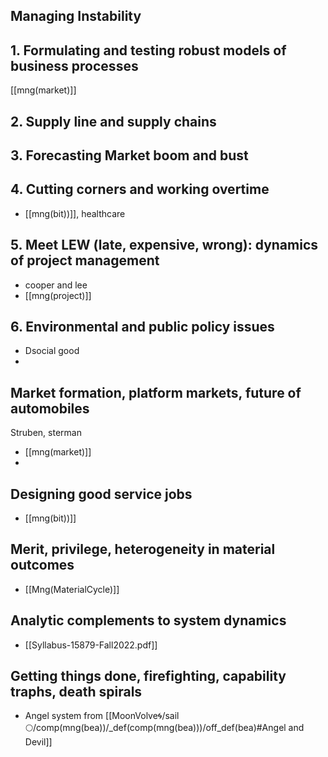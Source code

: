## Managing Instability

## 1. Formulating and testing robust models of business processes
[[mng(market)]]
## 2.  Supply line and supply chains

## 3. Forecasting Market boom and bust

## 4. Cutting corners and working overtime
- [[mng(bit))]], healthcare

## 5. Meet LEW (late, expensive, wrong): dynamics of project management
- cooper and lee
- [[mng(project)]]

## 6. Environmental and public policy issues
- Dsocial good 
- 

## Market formation, platform markets, future of automobiles 
Struben, sterman
- [[mng(market)]]
- 
## Designing good service jobs
- [[mng(bit))]]

## Merit, privilege, heterogeneity in material outcomes
- [[Mng(MaterialCycle)]]

## Analytic complements to system dynamics
- [[Syllabus-15879-Fall2022.pdf]]


## Getting things done, firefighting, capability traphs, death spirals
- Angel system from [[MoonVolve🌀/sail🌕/comp(mng(bea))/_def(comp(mng(bea)))/off_def(bea)#Angel and Devil]]